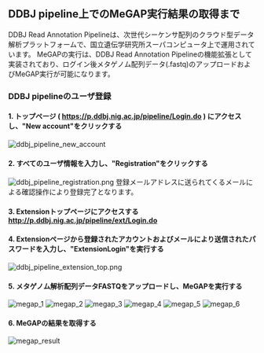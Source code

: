 ## DDBJ pipeline上でのMeGAP実行結果の取得まで ##
DDBJ Read Annotation Pipelineは、次世代シーケンサ配列のクラウド型データ解析プラットフォームで、国立遺伝学研究所スーパコンピュータ上で運用されています。
MeGAPの実行は、DDBJ Read Annotation Pipelineの機能拡張として実装されており、ログイン後メタゲノム配列データ(.fastq)のアップロードおよびMeGAP実行が可能になります。

### DDBJ pipelineのユーザ登録 ###
#### 1. トップページ ( https://p.ddbj.nig.ac.jp/pipeline/Login.do ) にアクセスし、"New account"をクリックする ####
![ddbj_pipeline_new_account](https://github.com/MicrobeDBjp/document/blob/master/Figures/ddbj_pipeline_new_account.png)
#### 2. すべてのユーザ情報を入力し、"Registration"をクリックする ####
![ddbj_pipeline_registration.png](https://github.com/MicrobeDBjp/document/blob/master/Figures/ddbj_pipeline_registration.png)
登録メールアドレスに送られてくるメールによる確認操作により登録完了となります。
#### 3. Extensionトップページにアクセスする http://p.ddbj.nig.ac.jp/pipeline/ext/Login.do ####
#### 4. Extensionページから登録されたアカウントおよびメールにより送信されたパスワードを入力し、"ExtensionLogin"を実行する ####
![ddbj_pipeline_extension_top.png](https://github.com/MicrobeDBjp/document/blob/master/Figures/ddbj_pipeline_extension_top.png)

#### 5. メタゲノム解析配列データFASTQをアップロードし、MeGAPを実行する ####
![megap_1](https://github.com/MicrobeDBjp/document/blob/master/Figures/megap_1.png)
![megap_2](https://github.com/MicrobeDBjp/document/blob/master/Figures/megap_2.png)
![megap_3](https://github.com/MicrobeDBjp/document/blob/master/Figures/megap_3.png)
![megap_4](https://github.com/MicrobeDBjp/document/blob/master/Figures/megap_4.png)
![megap_5](https://github.com/MicrobeDBjp/document/blob/master/Figures/megap_5.png)
![megap_6](https://github.com/MicrobeDBjp/document/blob/master/Figures/megap_6.png)

#### 6. MeGAPの結果を取得する ####
![megap_result](https://github.com/MicrobeDBjp/document/blob/master/Figures/megap_result.png)
